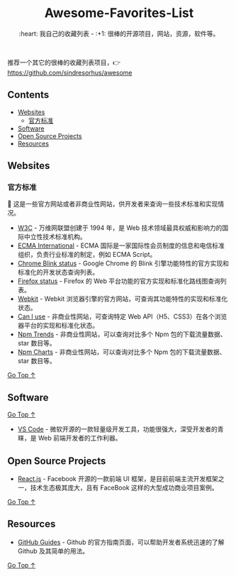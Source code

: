 <div align="center">
  <h1>Awesome-Favorites-List</h1>

  <p>:heart: 我自己的收藏列表 - :+1: 很棒的开源项目，网站，资源，软件等。</p>
</div>

<br />

推荐一个其它的很棒的收藏列表项目，:point_right: https://github.com/sindresorhus/awesome

## Contents

- [Websites](#websites)
  - [官方标准](#官方标准)
- [Software](#software)
- [Open Source Projects](#open-source-projects)
- [Resources](#resources)

## Websites

### 官方标准

:page_with_curl: 这是一些官方网站或者非商业性网站，供开发者来查询一些技术标准和实现情况。

- [W3C](https://www.w3.org/) - 万维网联盟创建于 1994 年，是 Web 技术领域最具权威和影响力的国际中立性技术标准机构。
- [ECMA International](http://www.ecma-international.org/) - ECMA 国际是一家国际性会员制度的信息和电信标准组织，负责行业标准的制定，例如 ECMA Script。
- [Chrome Blink status](https://www.chromestatus.com/) - Google Chrome 的 Blink 引擎功能特性的官方实现和标准化的开发状态查询列表。
- [Firefox status](https://platform-status.mozilla.org/) - Firefox 的 Web 平台功能的官方实现和标准化路线图查询列表。
- [Webkit](https://webkit.org/) - Webkit 浏览器引擎的官方网站，可查询其功能特性的实现和标准化状态。
- [Can I use](https://caniuse.com/) - 非商业性网站，可查询特定 Web API（H5、CSS3）在各个浏览器平台的实现和标准化状态。
- [Npm Trends](https://www.npmtrends.com/) - 非商业性网站，可以查询对比多个 Npm 包的下载流量数据、star 数目等。
- [Npm Charts](https://npmcharts.com/) - 非商业性网站，可以查询对比多个 Npm 包的下载流量数据、star 数目等。

[Go Top ↑](#awesome-favorites-list)

## Software

[Go Top ↑](#awesome-favorites-list)

- [VS Code](https://code.visualstudio.com/) - 微软开源的一款轻量级开发工具，功能很强大，深受开发者的青睐，是 Web 前端开发者的工作利器。

## Open Source Projects

- [React.js](https://reactjs.org/) - Facebook 开源的一款前端 UI 框架，是目前前端主流开发框架之一，技术生态极其庞大，且有 FaceBook 这样的大型成功商业项目案例。

[Go Top ↑](#awesome-favorites-list)

## Resources

- [GitHub Guides](https://guides.github.com/) - Github 的官方指南页面，可以帮助开发者系统迅速的了解 Github 及其简单的用法。

[Go Top ↑](#awesome-favorites-list)
